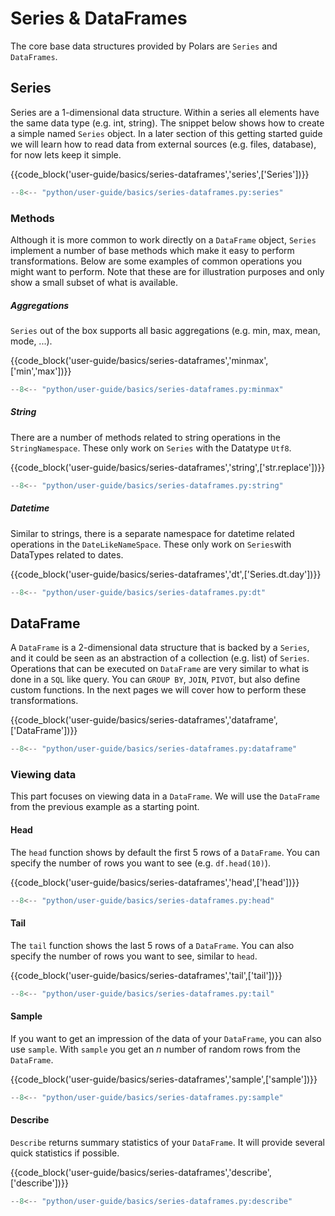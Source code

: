 # Series & DataFrames

The core base data structures provided by Polars are `Series` and `DataFrames`.

## Series

Series are a 1-dimensional data structure. Within a series all elements have the same data type (e.g. int, string).
The snippet below shows how to create a simple named `Series` object. In a later section of this getting started guide we will learn how to read data from external sources (e.g. files, database), for now lets keep it simple.

{{code_block('user-guide/basics/series-dataframes','series',['Series'])}}

```python exec="on" result="text" session="getting-started/series"
--8<-- "python/user-guide/basics/series-dataframes.py:series"
```

### Methods

Although it is more common to work directly on a `DataFrame` object, `Series` implement a number of base methods which make it easy to perform transformations. Below are some examples of common operations you might want to perform. Note that these are for illustration purposes and only show a small subset of what is available.

##### Aggregations

`Series` out of the box supports all basic aggregations (e.g. min, max, mean, mode, ...).

{{code_block('user-guide/basics/series-dataframes','minmax',['min','max'])}}

```python exec="on" result="text" session="getting-started/series"
--8<-- "python/user-guide/basics/series-dataframes.py:minmax"
```

##### String

There are a number of methods related to string operations in the `StringNamespace`. These only work on `Series` with the Datatype `Utf8`.

{{code_block('user-guide/basics/series-dataframes','string',['str.replace'])}}

```python exec="on" result="text" session="getting-started/series"
--8<-- "python/user-guide/basics/series-dataframes.py:string"
```

##### Datetime

Similar to strings, there is a separate namespace for datetime related operations in the `DateLikeNameSpace`. These only work on `Series`with DataTypes related to dates.

{{code_block('user-guide/basics/series-dataframes','dt',['Series.dt.day'])}}

```python exec="on" result="text" session="getting-started/series"
--8<-- "python/user-guide/basics/series-dataframes.py:dt"
```

## DataFrame

A `DataFrame` is a 2-dimensional data structure that is backed by a `Series`, and it could be seen as an abstraction of a collection (e.g. list) of `Series`. Operations that can be executed on `DataFrame` are very similar to what is done in a `SQL` like query. You can `GROUP BY`, `JOIN`, `PIVOT`, but also define custom functions. In the next pages we will cover how to perform these transformations.

{{code_block('user-guide/basics/series-dataframes','dataframe',['DataFrame'])}}

```python exec="on" result="text" session="getting-started/series"
--8<-- "python/user-guide/basics/series-dataframes.py:dataframe"
```

### Viewing data

This part focuses on viewing data in a `DataFrame`. We will use the `DataFrame` from the previous example as a starting point.

#### Head

The `head` function shows by default the first 5 rows of a `DataFrame`. You can specify the number of rows you want to see (e.g. `df.head(10)`).

{{code_block('user-guide/basics/series-dataframes','head',['head'])}}

```python exec="on" result="text" session="getting-started/series"
--8<-- "python/user-guide/basics/series-dataframes.py:head"
```

#### Tail

The `tail` function shows the last 5 rows of a `DataFrame`. You can also specify the number of rows you want to see, similar to `head`.

{{code_block('user-guide/basics/series-dataframes','tail',['tail'])}}

```python exec="on" result="text" session="getting-started/series"
--8<-- "python/user-guide/basics/series-dataframes.py:tail"
```

#### Sample

If you want to get an impression of the data of your `DataFrame`, you can also use `sample`. With `sample` you get an _n_ number of random rows from the `DataFrame`.

{{code_block('user-guide/basics/series-dataframes','sample',['sample'])}}

```python exec="on" result="text" session="getting-started/series"
--8<-- "python/user-guide/basics/series-dataframes.py:sample"
```

#### Describe

`Describe` returns summary statistics of your `DataFrame`. It will provide several quick statistics if possible.

{{code_block('user-guide/basics/series-dataframes','describe',['describe'])}}

```python exec="on" result="text" session="getting-started/series"
--8<-- "python/user-guide/basics/series-dataframes.py:describe"
```
